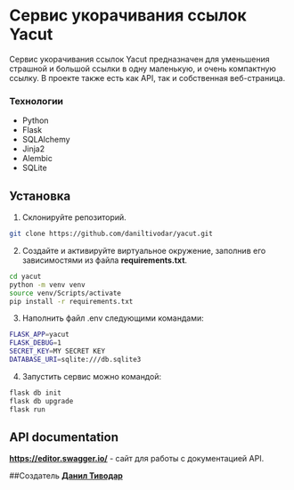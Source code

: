 # Сервис укорачивания ссылок Yacut

Сервис укорачивания ссылок Yacut предназначен для уменьшения страшной и большой ссылки в одну маленькую, и очень компактную ссылку. В проекте также есть как API, так и собственная веб-страница. 

### Технологии
- Python
- Flask
- SQLAlchemy
- Jinja2
- Аlembic
- SQLite

## Установка

1. Склонируйте репозиторий.
```bash
git clone https://github.com/daniltivodar/yacut.git
```

2. Создайте и активируйте виртуальное окружение, заполнив его зависимостями из файла **requirements.txt**.
```bash
cd yacut
python -m venv venv
source venv/Scripts/activate
pip install -r requirements.txt
```

3. Наполнить файл .env следующими командами:
```bash
FLASK_APP=yacut
FLASK_DEBUG=1
SECRET_KEY=MY SECRET KEY
DATABASE_URI=sqlite:///db.sqlite3
```

4. Запустить сервис можно командой:
```bash
flask db init
flask db upgrade
flask run
```

## API documentation
**https://editor.swagger.io/** - сайт для работы с документацией API.

##Создатель
**[Данил Тиводар](https://github.com/daniltivodar)**
